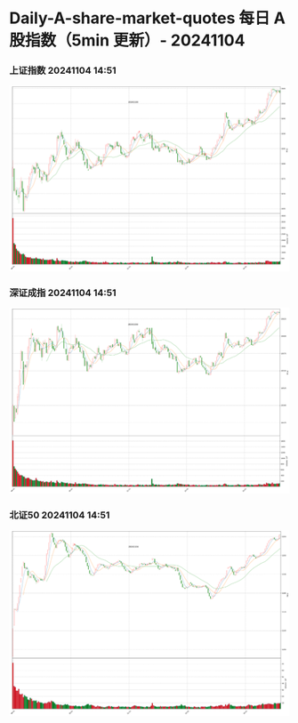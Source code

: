 
# Daily-A-share-market-quotes 每日 A 股指数（5min 更新）- 20241104

### 上证指数 20241104 14:51
![](./fig/2024/11/20241104-sh000001.png)

### 深证成指 20241104 14:51
![](./fig/2024/11/20241104-sz399001.png)

### 北证50 20241104 14:51
![](./fig/2024/11/20241104-bj899050.png)
